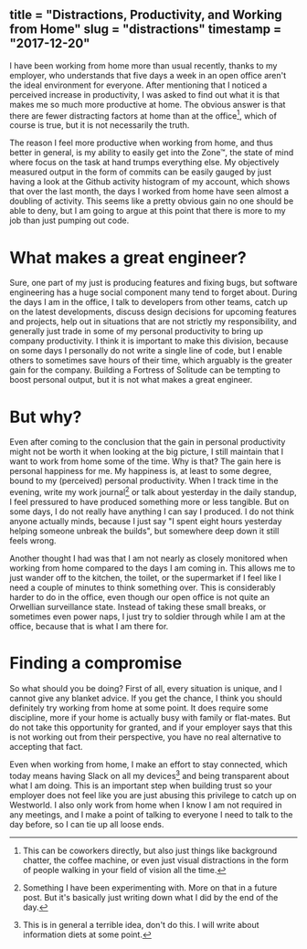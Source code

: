 title = "Distractions, Productivity, and Working from Home"
slug = "distractions"
timestamp = "2017-12-20"
---
I have been working from home more than usual recently, thanks to my employer, who understands that five days a week in an open office aren't the ideal environment for everyone. After mentioning that I noticed a perceived increase in productivity, I was asked to find out what it is that makes me so much more productive at home. The obvious answer is that there are fewer distracting factors at home than at the office[^1], which of course is true, but it is not necessarily the truth.

The reason I feel more productive when working from home, and thus better in general, is my ability to easily get into the Zone™, the state of mind where focus on the task at hand trumps everything else. My objectively measured output in the form of commits can be easily gauged by just having a look at the Github activity histogram of my account, which shows that over the last month, the days I worked from home have seen almost a doubling of activity. This seems like a pretty obvious gain no one should be able to deny, but I am going to argue at this point that there is more to my job than just pumping out code.


# What makes a great engineer?

Sure, one part of my just is producing features and fixing bugs, but software engineering has a huge social component many tend to forget about. During the days I am in the office, I talk to developers from other teams, catch up on the latest developments, discuss design decisions for upcoming features and projects, help out in situations that are not strictly my responsibility, and generally just trade in some of my personal productivity to bring up company productivity. I think it is important to make this division, because on some days I personally do not write a single line of code, but I enable others to sometimes save hours of their time, which arguably is the greater gain for the company. Building a Fortress of Solitude can be tempting to boost personal output, but it is not what makes a great engineer.


# But why?

Even after coming to the conclusion that the gain in personal productivity might not be worth it when looking at the big picture, I still maintain that I want to work from home some of the time. Why is that? The gain here is personal happiness for me. My happiness is, at least to some degree, bound to my (perceived) personal productivity. When I track time in the evening, write my work journal[^2] or talk about yesterday in the daily standup, I feel pressured to have produced something more or less tangible. But on some days, I do not really have anything I can say I produced. I do not think anyone actually minds, because I just say "I spent eight hours yesterday helping someone unbreak the builds", but somewhere deep down it still feels wrong.

Another thought I had was that I am not nearly as closely monitored when working from home compared to the days I am coming in. This allows me to just wander off to the kitchen, the toilet, or the supermarket if I feel like I need a couple of minutes to think something over. This is considerably harder to do in the office, even though our open office is not quite an Orwellian surveillance state. Instead of taking these small breaks, or sometimes even power naps, I just try to soldier through while I am at the office, because that is what I am there for.


# Finding a compromise

So what should you be doing? First of all, every situation is unique, and I cannot give any blanket advice. If you get the chance, I think you should definitely try working from home at some point. It does require some discipline, more if your home is actually busy with family or flat-mates. But do not take this opportunity for granted, and if your employer says that this is not working out from their perspective, you have no real alternative to accepting that fact.

Even when working from home, I make an effort to stay connected, which today means having Slack on all my devices[^3] and being transparent about what I am doing. This is an important step when building trust so your employer does not feel like you are just abusing this privilege to catch up on Westworld. I also only work from home when I know I am not required in any meetings, and I make a point of talking to everyone I need to talk to the day before, so I can tie up all loose ends.


[^1]: This can be coworkers directly, but also just things like background chatter, the coffee machine, or even just visual distractions in the form of people walking in your field of vision all the time.

[^2]: Something I have been experimenting with. More on that in a future post. But it's basically just writing down what I did by the end of the day.

[^3]: This is in general a terrible idea, don't do this. I will write about information diets at some point.
